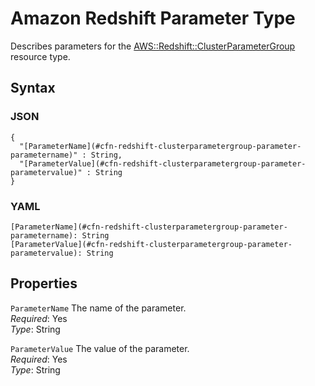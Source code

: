 # Amazon Redshift Parameter Type<a name="aws-property-redshift-clusterparametergroup-parameter"></a>

Describes parameters for the [AWS::Redshift::ClusterParameterGroup](aws-resource-redshift-clusterparametergroup.md) resource type\.

## Syntax<a name="w4ab1c21c14e1720b5"></a>

### JSON<a name="aws-properties-redshift-clusterparametergroup-parameter-syntax.json"></a>

```
{
  "[ParameterName](#cfn-redshift-clusterparametergroup-parameter-parametername)" : String,
  "[ParameterValue](#cfn-redshift-clusterparametergroup-parameter-parametervalue)" : String
}
```

### YAML<a name="aws-properties-redshift-clusterparametergroup-parameter-syntax.yaml"></a>

```
[ParameterName](#cfn-redshift-clusterparametergroup-parameter-parametername): String
[ParameterValue](#cfn-redshift-clusterparametergroup-parameter-parametervalue): String
```

## Properties<a name="w4ab1c21c14e1720b7"></a>

`ParameterName`  <a name="cfn-redshift-clusterparametergroup-parameter-parametername"></a>
The name of the parameter\.  
*Required*: Yes  
*Type*: String

`ParameterValue`  <a name="cfn-redshift-clusterparametergroup-parameter-parametervalue"></a>
The value of the parameter\.  
*Required*: Yes  
*Type*: String